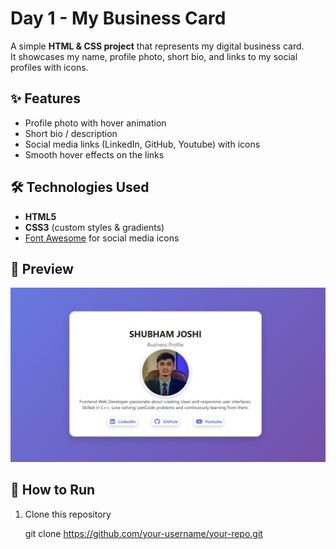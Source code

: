 # Day 1 - My Business Card

A simple **HTML & CSS project** that represents my digital business card.  
It showcases my name, profile photo, short bio, and links to my social profiles with icons.

## ✨ Features 
- Profile photo with hover animation  
- Short bio / description  
- Social media links (LinkedIn, GitHub, Youtube) with icons  
- Smooth hover effects on the links  

## 🛠️ Technologies Used
- **HTML5**  
- **CSS3** (custom styles & gradients)  
- [Font Awesome](https://fontawesome.com/) for social media icons  

## 📸 Preview
![Business Card Screenshot](preview.png)

## 🚀 How to Run
1. Clone this repository  

   git clone https://github.com/your-username/your-repo.git



